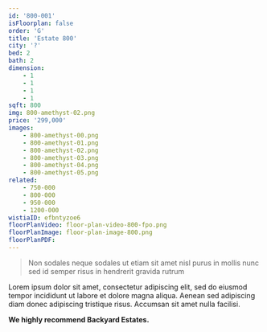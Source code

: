 ```yaml
---
id: '800-001'
isFloorplan: false
order: 'G'
title: 'Estate 800'
city: '?'
bed: 2
bath: 2
dimension:
    - 1
    - 1
    - 1
    - 1
sqft: 800
img: 800-amethyst-02.png
price: '299,000'
images:
    - 800-amethyst-00.png
    - 800-amethyst-01.png
    - 800-amethyst-02.png
    - 800-amethyst-03.png
    - 800-amethyst-04.png
    - 800-amethyst-05.png
related:
    - 750-000
    - 800-000
    - 950-000
    - 1200-000
wistiaID: efbntyzoe6
floorPlanVideo: floor-plan-video-800-fpo.png
floorPlanImage: floor-plan-image-800.png
floorPlanPDF:
---
```


> Non sodales neque sodales ut etiam sit amet nisl purus in mollis nunc sed id semper risus in hendrerit gravida rutrum

Lorem ipsum dolor sit amet, consectetur adipiscing elit, sed do eiusmod tempor incididunt ut labore et dolore magna aliqua. Aenean sed adipiscing diam donec adipiscing tristique risus. Accumsan sit amet nulla facilisi.

**We highly recommend Backyard Estates.**
